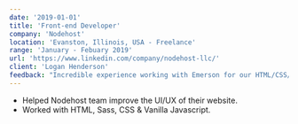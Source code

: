 ```yaml
---
date: '2019-01-01'
title: 'Front-end Developer'
company: 'Nodehost'
location: 'Evanston, Illinois, USA - Freelance'
range: 'January - Febuary 2019'
url: 'https://www.linkedin.com/company/nodehost-llc/'
client: 'Logan Henderson'
feedback: "Incredible experience working with Emerson for our HTML/CSS/SASS/Javascript needs. Will definitely hire again."
---
```


- Helped Nodehost team improve the UI/UX of their website.
- Worked with HTML, Sass, CSS & Vanilla Javascript.